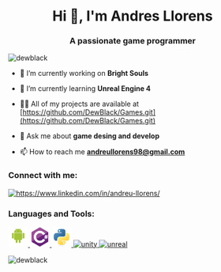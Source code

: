 <h1 align="center">Hi 👋, I'm Andres Llorens</h1>
<h3 align="center">A passionate game programmer</h3>

<p align="left"> <img src="https://komarev.com/ghpvc/?username=dewblack&label=Profile%20views&color=0e75b6&style=flat" alt="dewblack" /> </p>

- 🔭 I’m currently working on **Bright Souls**

- 🌱 I’m currently learning **Unreal Engine 4**

- 👨‍💻 All of my projects are available at [https://github.com/DewBlack/Games.git](https://github.com/DewBlack/Games.git)

- 💬 Ask me about **game desing and develop**

- 📫 How to reach me **andreullorens98@gmail.com**

<h3 align="left">Connect with me:</h3>
<p align="left">
<a href="https://linkedin.com/in/https://www.linkedin.com/in/andreu-llorens/" target="blank"><img align="center" src="https://raw.githubusercontent.com/rahuldkjain/github-profile-readme-generator/master/src/images/icons/Social/linked-in-alt.svg" alt="https://www.linkedin.com/in/andreu-llorens/" height="30" width="40" /></a>
</p>

<h3 align="left">Languages and Tools:</h3>
<p align="left"> <a href="https://developer.android.com" target="_blank" rel="noreferrer"> <img src="https://raw.githubusercontent.com/devicons/devicon/master/icons/android/android-original-wordmark.svg" alt="android" width="40" height="40"/> </a> <a href="https://www.w3schools.com/cs/" target="_blank" rel="noreferrer"> <img src="https://raw.githubusercontent.com/devicons/devicon/master/icons/csharp/csharp-original.svg" alt="csharp" width="40" height="40"/> </a> <a href="https://www.python.org" target="_blank" rel="noreferrer"> <img src="https://raw.githubusercontent.com/devicons/devicon/master/icons/python/python-original.svg" alt="python" width="40" height="40"/> </a> <a href="https://unity.com/" target="_blank" rel="noreferrer"> <img src="https://www.vectorlogo.zone/logos/unity3d/unity3d-icon.svg" alt="unity" width="40" height="40"/> </a> <a href="https://unrealengine.com/" target="_blank" rel="noreferrer"> <img src="https://raw.githubusercontent.com/kenangundogan/fontisto/036b7eca71aab1bef8e6a0518f7329f13ed62f6b/icons/svg/brand/unreal-engine.svg" alt="unreal" width="40" height="40"/> </a> </p>

<p><img align="center" src="https://github-readme-stats.vercel.app/api/top-langs?username=dewblack&show_icons=true&locale=en&layout=compact" alt="dewblack" /></p>

